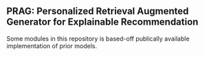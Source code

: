 PRAG: Personalized Retrieval Augmented Generator for Explainable Recommendation
---
Some modules in this repository is based-off publically available implementation of prior models.
